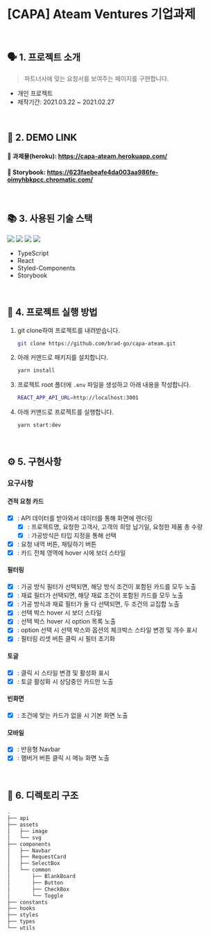 # [CAPA] Ateam Ventures 기업과제<br />

<br />

## :speaking_head: 1. 프로젝트 소개 

> 파트너사에 맞는 요청서를 보여주는 페이지를 구현합니다. 

- 개인 프로젝트
- 제작기간: 2021.03.22 ~ 2021.02.27

<br />

## :rocket: 2. DEMO LINK

#### 🔗 **과제물**(heroku): https://capa-ateam.herokuapp.com/ <br />
#### 🔗 **Storybook**: https://623faebeafe4da003aa986fe-oimyhbkpcc.chromatic.com/

<br />

## :books: 3. 사용된 기술 스택 

![](https://img.shields.io/badge/TypeScript-3178C6?style=for-the-badge&logo=TypeScript&logoColor=white) ![](https://img.shields.io/badge/React-20232A?style=for-the-badge&logo=react&logoColor=61DAFB) ![](https://img.shields.io/badge/styled--components-DB7093?style=for-the-badge&logo=styled-components&logoColor=white) ![](https://img.shields.io/badge/Storybook-FF4785?style=for-the-badge&logo=Storybook&logoColor=white)

- TypeScript
- React
- Styled-Components
- Storybook

<br />

## :electric_plug: 4. 프로젝트 실행 방법 

1. git clone하여 프로젝트를 내려받습니다.
   ```bash
   git clone https://github.com/brad-go/capa-ateam.git
   ```
2. 아래 커맨드로 패키지를 설치합니다.
   ```bash
   yarn install
   ```
3. 프로젝트 root 폴더에 `.env` 파일을 생성하고 아래 내용을 작성합니다.
   ```bash
   REACT_APP_API_URL=http://localhost:3001
   ```
4. 아래 커맨드로 프로젝트를 실행합니다.
   ```bash
   yarn start:dev
   ```
   
<br />

## :gear: 5. 구현사항


### 요구사항

#### 견적 요청 카드

- [x] : API 데이터를 받아와서 데이터를 통해 화면에 렌더링
  - [x] : 프로젝트명, 요청한 고객사, 고객의 희망 납기일, 요청한 제품 총 수량
  - [x] : 가공방식은 타입 지정을 통해 선택
- [x] : 요청 내역 버튼, 채팅하기 버튼
- [x] : 카드 전체 영역에 hover 시에 보더 스타일

#### 필터링

- [x] : 가공 방식 필터가 선택되면, 해당 방식 조건이 포함된 카드를 모두 노출
- [x] : 재료 필터가 선택되면, 해당 재료 조건이 포함된 카드를 모두 노출
- [x] : 가공 방식과 재료 필터가 둘 다 선택되면, 두 조건의 교집합 노출
- [x] : 선택 박스 hover 시 보더 스타일
- [x] : 선택 박스 hover 시 option 목록 노출
- [x] : option 선택 시 선택 박스와 옵션의 체크박스 스타일 변경 및 개수 표시
- [x] : 필터링 리셋 버튼 클릭 시 필터 초기화

#### 토글

- [x] : 클릭 시 스타일 변경 및 활성화 표시
- [x] : 토글 활성화 시 상담중인 카드만 노출

#### 빈화면

- [x] : 조건에 맞는 카드가 없을 시 기본 화면 노출

#### 모바일

- [x] : 반응형 Navbar
- [x] : 햄버거 버튼 클릭 시 메뉴 화면 노출

<br />

## :open_file_folder: 6. 디렉토리 구조

```bash
.
├── api
├── assets
│   ├── image
│   └── svg
├── components
│   ├── Navbar
│   ├── RequestCard
│   ├── SelectBox
│   └── common
│       ├── BlankBoard
│       ├── Button
│       ├── CheckBox
│       └── Toggle
├── constants
├── hooks
├── styles
├── types
└── utils
```

<br />
